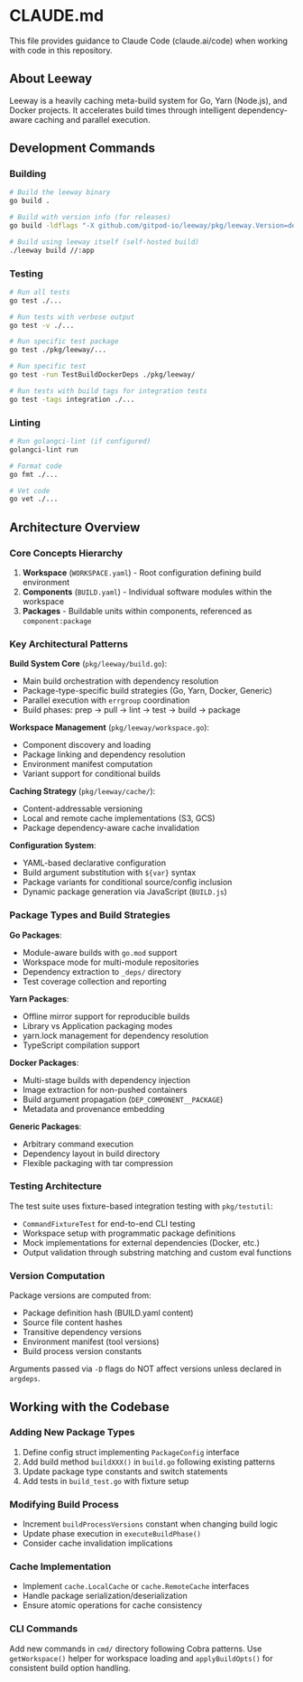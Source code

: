 # CLAUDE.md

This file provides guidance to Claude Code (claude.ai/code) when working with code in this repository.

## About Leeway

Leeway is a heavily caching meta-build system for Go, Yarn (Node.js), and Docker projects. It accelerates build times through intelligent dependency-aware caching and parallel execution.

## Development Commands

### Building
```bash
# Build the leeway binary
go build .

# Build with version info (for releases)
go build -ldflags "-X github.com/gitpod-io/leeway/pkg/leeway.Version=dev-$(git rev-parse --short HEAD)" .

# Build using leeway itself (self-hosted build)
./leeway build //:app
```

### Testing
```bash
# Run all tests
go test ./...

# Run tests with verbose output
go test -v ./...

# Run specific test package
go test ./pkg/leeway/...

# Run specific test
go test -run TestBuildDockerDeps ./pkg/leeway/

# Run tests with build tags for integration tests
go test -tags integration ./...
```

### Linting
```bash
# Run golangci-lint (if configured)
golangci-lint run

# Format code
go fmt ./...

# Vet code
go vet ./...
```

## Architecture Overview

### Core Concepts Hierarchy
1. **Workspace** (`WORKSPACE.yaml`) - Root configuration defining build environment
2. **Components** (`BUILD.yaml`) - Individual software modules within the workspace  
3. **Packages** - Buildable units within components, referenced as `component:package`

### Key Architectural Patterns

**Build System Core** (`pkg/leeway/build.go`):
- Main build orchestration with dependency resolution
- Package-type-specific build strategies (Go, Yarn, Docker, Generic)
- Parallel execution with `errgroup` coordination
- Build phases: prep → pull → lint → test → build → package

**Workspace Management** (`pkg/leeway/workspace.go`):
- Component discovery and loading
- Package linking and dependency resolution
- Environment manifest computation
- Variant support for conditional builds

**Caching Strategy** (`pkg/leeway/cache/`):
- Content-addressable versioning
- Local and remote cache implementations (S3, GCS)
- Package dependency-aware cache invalidation

**Configuration System**:
- YAML-based declarative configuration
- Build argument substitution with `${var}` syntax
- Package variants for conditional source/config inclusion
- Dynamic package generation via JavaScript (`BUILD.js`)

### Package Types and Build Strategies

**Go Packages**:
- Module-aware builds with `go.mod` support
- Workspace mode for multi-module repositories
- Dependency extraction to `_deps/` directory
- Test coverage collection and reporting

**Yarn Packages**:
- Offline mirror support for reproducible builds
- Library vs Application packaging modes
- yarn.lock management for dependency resolution
- TypeScript compilation support

**Docker Packages**:
- Multi-stage builds with dependency injection
- Image extraction for non-pushed containers
- Build argument propagation (`DEP_COMPONENT__PACKAGE`)
- Metadata and provenance embedding

**Generic Packages**:
- Arbitrary command execution
- Dependency layout in build directory
- Flexible packaging with tar compression

### Testing Architecture

The test suite uses fixture-based integration testing with `pkg/testutil`:
- `CommandFixtureTest` for end-to-end CLI testing
- Workspace setup with programmatic package definitions
- Mock implementations for external dependencies (Docker, etc.)
- Output validation through substring matching and custom eval functions

### Version Computation

Package versions are computed from:
- Package definition hash (BUILD.yaml content)
- Source file content hashes
- Transitive dependency versions
- Environment manifest (tool versions)
- Build process version constants

Arguments passed via `-D` flags do NOT affect versions unless declared in `argdeps`.

## Working with the Codebase

### Adding New Package Types
1. Define config struct implementing `PackageConfig` interface
2. Add build method `buildXXX()` in `build.go` following existing patterns
3. Update package type constants and switch statements
4. Add tests in `build_test.go` with fixture setup

### Modifying Build Process
- Increment `buildProcessVersions` constant when changing build logic
- Update phase execution in `executeBuildPhase()` 
- Consider cache invalidation implications

### Cache Implementation
- Implement `cache.LocalCache` or `cache.RemoteCache` interfaces
- Handle package serialization/deserialization
- Ensure atomic operations for cache consistency

### CLI Commands
Add new commands in `cmd/` directory following Cobra patterns. Use `getWorkspace()` helper for workspace loading and `applyBuildOpts()` for consistent build option handling.